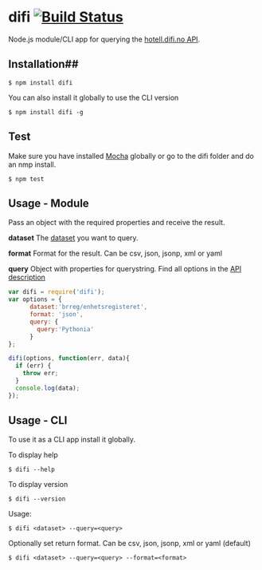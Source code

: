 # difi [![Build Status](https://travis-ci.org/zrrrzzt/difi.svg?branch=master)](https://travis-ci.org/zrrrzzt/difi)

Node.js module/CLI app for querying the [hotell.difi.no API](http://hotell.difi.no/api).

## Installation##

```
$ npm install difi
```

You can also install it globally to use the CLI version

```
$ npm install difi -g
```

## Test

Make sure you have installed [Mocha](http://visionmedia.github.io/mocha/) globally or go to the difi folder and do an nmp install.

```
$ npm test
```

## Usage - Module

Pass an object with the required properties and receive the result.

**dataset** The [dataset](http://hotell.difi.no/) you want to query.

**format** Format for the result. Can be csv, json, jsonp, xml or yaml

**query** Object with properties for querystring. Find all options in the [API description](http://hotell.difi.no/api)

```javascript
var difi = require('difi');
var options = {
      dataset:'brreg/enhetsregisteret',
      format: 'json',
      query: {
        query:'Pythonia'
      }
};

difi(options, function(err, data){
  if (err) {
    throw err;
  }
  console.log(data);
});
```

## Usage - CLI

To use it as a CLI app install it globally.

To display help

```
$ difi --help
```

To display version

```
$ difi --version
```

Usage:
```
$ difi <dataset> --query=<query>
```
Optionally set return format.
Can be csv, json, jsonp, xml or yaml (default)

```
$ difi <dataset> --query=<query> --format=<format>
```
